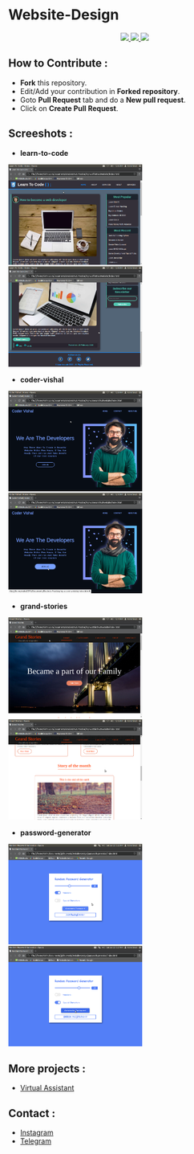 # Website-Design 


<p align="center">
  <a href="https://github.com/vishal2376/Website-Design/issues">
    <img src="https://img.shields.io/github/issues/vishal2376/Website-Design"/> 
  </a> 
  <a href="https://github.com/vishal2376/Website-Design/stargazers">
    <img src="https://img.shields.io/github/stars/vishal2376/Website-Design"/> 
  </a>
    <a href="https://github.com/vishal2376/Website-Design/blob/master/LICENSE">
    <img src="https://img.shields.io/github/license/vishal2376/Website-Design"/> 
  </a>
</p>

## How to Contribute :
  - **Fork** this repository.
  - Edit/Add your contribution in **Forked repository**.
  - Goto **Pull Request** tab and do a **New pull request**.
  - Click on **Create Pull Request**. 

## Screeshots :

  - **learn-to-code**
  <p>
  <img src="https://github.com/vishal2376/Website-Design/blob/master/learn-to-code/Screenshots/1.png" height="200px">

  <img src="https://github.com/vishal2376/Website-Design/blob/master/learn-to-code/Screenshots/4.png" height="200px">
  </p>
  
  - **coder-vishal**
  <p>
  <img src="https://github.com/vishal2376/Website-Design/blob/master/coder-vishal/screenshot/1.png" height="200px">
 
  <img src="https://github.com/vishal2376/Website-Design/blob/master/coder-vishal/screenshot/3.png" height="200px">
  </p>
  
  - **grand-stories**
  <p>
  <img src="https://github.com/vishal2376/Website-Design/blob/master/grand-stories/screenshots/1.png" height="200px">

  <img src="https://github.com/vishal2376/Website-Design/blob/master/grand-stories/screenshots/6.png" height="200px">
  </p>
  
  - **password-generator**
  <p>
  <img src="https://github.com/vishal2376/Website-Design/blob/master/password-generator/screenshots/1.png" height="200px">
  <img src="https://github.com/vishal2376/Website-Design/blob/master/password-generator/screenshots/2.png" height="200px">
  </p>
  
## More projects : 
   
  - [Virtual Assistant](https://github.com/vishal2376/virtual-assistant)

## Contact :  
  - [Instagram](https://www.instagram.com/vishal_2376/)
  - [Telegram](https://t.me/vishal2376/)
